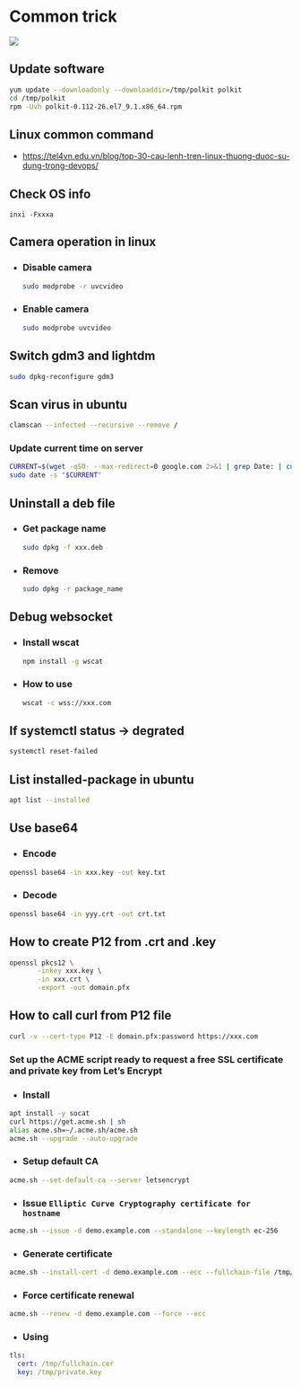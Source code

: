 # Common trick

<a href="https://m.media-amazon.com/images/I/71MGiPTwXAL._AC_UY218_.jpg" target="_blank" rel="noopener noreferrer">
<img src="https://m.media-amazon.com/images/I/71MGiPTwXAL._AC_UY218_.jpg" />
</a>

## Update software
```bash
yum update --downloadonly --downloaddir=/tmp/polkit polkit
cd /tmp/polkit
rpm -Uvh polkit-0.112-26.el7_9.1.x86_64.rpm
```

## Linux common command
- https://tel4vn.edu.vn/blog/top-30-cau-lenh-tren-linux-thuong-duoc-su-dung-trong-devops/
## Check OS info
```
inxi -Fxxxa
```

## Camera operation in linux
- ### Disable camera
  ```bash
  sudo modprobe -r uvcvideo
  ```
- ### Enable camera
  ```bash
  sudo modprobe uvcvideo
  ```

## Switch gdm3 and lightdm
```bash
sudo dpkg-reconfigure gdm3
```
 
## Scan virus in ubuntu
```bash
clamscan --infected --recursive --remove /
```

### Update current time on server
```bash
CURRENT=$(wget -qSO- --max-redirect=0 google.com 2>&1 | grep Date: | cut -d' ' -f5-8)Z
sudo date -s "$CURRENT"
```

## Uninstall a deb file
- ### Get package name
  ```bash
  sudo dpkg -f xxx.deb
  ```
- ### Remove
  ```bash
  sudo dpkg -r package_name
  ```
  
## Debug websocket
- ### Install wscat
  ```bash
  npm install -g wscat
  ```
- ### How to use
  ```bash
  wscat -c wss://xxx.com
  ```

## If systemctl status -> degrated
```bash
systemctl reset-failed
```

## List installed-package in ubuntu
```bash
apt list --installed
```

## Use base64
- ### Encode
```bash
openssl base64 -in xxx.key -out key.txt
```
- ### Decode
```bash
openssl base64 -in yyy.crt -out crt.txt
```

## How to create P12 from .crt and .key
```bash
openssl pkcs12 \
       -inkey xxx.key \
       -in xxx.crt \
       -export -out domain.pfx
```

## How to call curl from P12 file
```bash
curl -v --cert-type P12 -E domain.pfx:password https://xxx.com
```

### Set up the ACME script ready to request a free SSL certificate and private key from Let’s Encrypt
- ### Install
```bash
apt install -y socat
curl https://get.acme.sh | sh
alias acme.sh=~/.acme.sh/acme.sh
acme.sh --upgrade --auto-upgrade
```
- ### Setup default CA
```bash
acme.sh --set-default-ca --server letsencrypt
```
- ### Issue `Elliptic Curve Cryptography certificate for hostname`
```bash
acme.sh --issue -d demo.example.com --standalone --keylength ec-256
```
- ### Generate certificate
```bash
acme.sh --install-cert -d demo.example.com --ecc --fullchain-file /tmp/fullchain.cer --key-file /demo/private.key
```
- ### Force certificate renewal
```bash
acme.sh --renew -d demo.example.com --force --ecc
```
- ### Using
```yaml
tls:
  cert: /tmp/fullchain.cer
  key: /tmp/private.key
```

